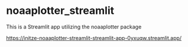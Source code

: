 # noaaplotter_streamlit
This is a Streamlit app utilizing the noaaplotter package

https://initze-noaaplotter-streamlit-streamlit-app-0yxuqw.streamlit.app/


